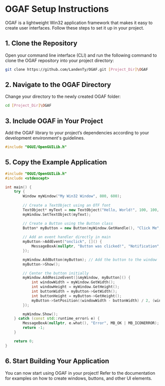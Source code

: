 # OGAF Setup Instructions

OGAF is a lightweight Win32 application framework that makes it easy to create user interfaces. Follow these steps to set it up in your project.

## 1. Clone the Repository

Open your command line interface (CLI) and run the following command to clone the OGAF repository into your project directory:

```bash
git clone https://github.com/LandenTy/OGAF.git [Project_Dir]\OGAF
```

## 2. Navigate to the OGAF Directory

Change your directory to the newly created OGAF folder:

```bash
cd [Project_Dir]\OGAF
```

## 3. Include OGAF in Your Project

Add the OGAF library to your project’s dependencies according to your development environment's guidelines.

```cpp
#include "OGUI/OpenGUILib.h"
```

## 5. Copy the Example Application

```cpp
#include "OGUI/OpenGUILib.h"
#include <stdexcept>

int main() {
    try {
        Window myWindow("My Win32 Window", 800, 600);
        
        // Create a TextObject using an OTF font
        TextObject* myText = new TextObject("Hello, World!", 100, 100, 24, "./Fonts/AutumnFlowers.otf", true);
        myWindow.SetTextObject(myText);

        // Create a Button using the Button class
        Button* myButton = new Button(myWindow.GetHandle(), "Click Me", 50, 100, 100, 50);
        
        // Add an event handler directly in main
        myButton->AddEvent("onclick", []() {
            MessageBoxA(nullptr, "Button was clicked!", "Notification", MB_OK | MB_ICONINFORMATION);
        });

        myWindow.AddButton(myButton); // Add the button to the window
        myButton->Show();

        // Center the button initially
        myWindow.AddResizeEvent([&myWindow, myButton]() {
            int windowWidth = myWindow.GetWidth();
            int windowHeight = myWindow.GetHeight();
            int buttonWidth = myButton->GetWidth();
            int buttonHeight = myButton->GetHeight();
            myButton->SetPosition((windowWidth - buttonWidth) / 2, (windowHeight - buttonHeight) / 2);
        });

        myWindow.Show();
    } catch (const std::runtime_error& e) {
        MessageBoxA(nullptr, e.what(), "Error", MB_OK | MB_ICONERROR);
        return -1;
    }

    return 0;
}
```

## 6. Start Building Your Application

You can now start using OGAF in your project! Refer to the documentation for examples on how to create windows, buttons, and other UI elements.
